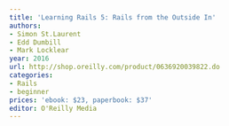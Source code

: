 ```yaml
---
title: 'Learning Rails 5: Rails from the Outside In'
authors:
- Simon St.Laurent
- Edd Dumbill
- Mark Locklear
year: 2016
url: http://shop.oreilly.com/product/0636920039822.do
categories:
- Rails
- beginner
prices: 'ebook: $23, paperbook: $37'
editor: O'Reilly Media
---
```

